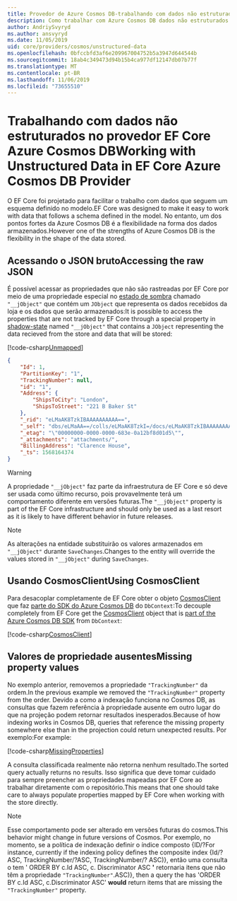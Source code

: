 ```yaml
---
title: Provedor de Azure Cosmos DB-trabalhando com dados não estruturados-EF Core
description: Como trabalhar com Azure Cosmos DB dados não estruturados usando Entity Framework Core
author: AndriySvyryd
ms.author: ansvyryd
ms.date: 11/05/2019
uid: core/providers/cosmos/unstructured-data
ms.openlocfilehash: 0bfccbfd3af6e209967004752b5a3947d644544b
ms.sourcegitcommit: 18ab4c349473d94b15b4ca977df12147db07b77f
ms.translationtype: MT
ms.contentlocale: pt-BR
ms.lasthandoff: 11/06/2019
ms.locfileid: "73655510"
---
```

# <a name="working-with-unstructured-data-in-ef-core-azure-cosmos-db-provider"></a><span data-ttu-id="a5896-103">Trabalhando com dados não estruturados no provedor EF Core Azure Cosmos DB</span><span class="sxs-lookup"><span data-stu-id="a5896-103">Working with Unstructured Data in EF Core Azure Cosmos DB Provider</span></span>

<span data-ttu-id="a5896-104">O EF Core foi projetado para facilitar o trabalho com dados que seguem um esquema definido no modelo.</span><span class="sxs-lookup"><span data-stu-id="a5896-104">EF Core was designed to make it easy to work with data that follows a schema defined in the model.</span></span> <span data-ttu-id="a5896-105">No entanto, um dos pontos fortes da Azure Cosmos DB é a flexibilidade na forma dos dados armazenados.</span><span class="sxs-lookup"><span data-stu-id="a5896-105">However one of the strengths of Azure Cosmos DB is the flexibility in the shape of the data stored.</span></span>

## <a name="accessing-the-raw-json"></a><span data-ttu-id="a5896-106">Acessando o JSON bruto</span><span class="sxs-lookup"><span data-stu-id="a5896-106">Accessing the raw JSON</span></span>

<span data-ttu-id="a5896-107">É possível acessar as propriedades que não são rastreadas por EF Core por meio de uma propriedade especial no [estado de sombra](../../modeling/shadow-properties.md) chamado `"__jObject"` que contém um `JObject` que representa os dados recebidos da loja e os dados que serão armazenados:</span><span class="sxs-lookup"><span data-stu-id="a5896-107">It is possible to access the properties that are not tracked by EF Core through a special property in [shadow-state](../../modeling/shadow-properties.md) named `"__jObject"` that contains a `JObject` representing the data recieved from the store and data that will be stored:</span></span>

[!code-csharp[Unmapped](../../../../samples/core/Cosmos/UnstructuredData/Sample.cs?highlight=23,24&name=Unmapped)]

``` json
{
    "Id": 1,
    "PartitionKey": "1",
    "TrackingNumber": null,
    "id": "1",
    "Address": {
        "ShipsToCity": "London",
        "ShipsToStreet": "221 B Baker St"
    },
    "_rid": "eLMaAK8TzkIBAAAAAAAAAA==",
    "_self": "dbs/eLMaAA==/colls/eLMaAK8TzkI=/docs/eLMaAK8TzkIBAAAAAAAAAA==/",
    "_etag": "\"00000000-0000-0000-683e-0a12bf8d01d5\"",
    "_attachments": "attachments/",
    "BillingAddress": "Clarence House",
    "_ts": 1568164374
}
```

> [!WARNING]
> <span data-ttu-id="a5896-108">A propriedade `"__jObject"` faz parte da infraestrutura de EF Core e só deve ser usada como último recurso, pois provavelmente terá um comportamento diferente em versões futuras.</span><span class="sxs-lookup"><span data-stu-id="a5896-108">The `"__jObject"` property is part of the EF Core infrastructure and should only be used as a last resort as it is likely to have different behavior in future releases.</span></span>

> [!NOTE]
> <span data-ttu-id="a5896-109">As alterações na entidade substituirão os valores armazenados em `"__jObject"` durante `SaveChanges`.</span><span class="sxs-lookup"><span data-stu-id="a5896-109">Changes to the entity will override the values stored in `"__jObject"` during `SaveChanges`.</span></span>

## <a name="using-cosmosclient"></a><span data-ttu-id="a5896-110">Usando CosmosClient</span><span class="sxs-lookup"><span data-stu-id="a5896-110">Using CosmosClient</span></span>

<span data-ttu-id="a5896-111">Para desacoplar completamente de EF Core obter o objeto [CosmosClient](/dotnet/api/Microsoft.Azure.Cosmos.CosmosClient) que faz [parte do SDK do Azure Cosmos DB](/azure/cosmos-db/sql-api-get-started) do `DbContext`:</span><span class="sxs-lookup"><span data-stu-id="a5896-111">To decouple completely from EF Core get the [CosmosClient](/dotnet/api/Microsoft.Azure.Cosmos.CosmosClient) object that is [part of the Azure Cosmos DB SDK](/azure/cosmos-db/sql-api-get-started) from `DbContext`:</span></span>

[!code-csharp[CosmosClient](../../../../samples/core/Cosmos/UnstructuredData/Sample.cs?highlight=3&name=CosmosClient)]

## <a name="missing-property-values"></a><span data-ttu-id="a5896-112">Valores de propriedade ausentes</span><span class="sxs-lookup"><span data-stu-id="a5896-112">Missing property values</span></span>

<span data-ttu-id="a5896-113">No exemplo anterior, removemos a propriedade `"TrackingNumber"` da ordem.</span><span class="sxs-lookup"><span data-stu-id="a5896-113">In the previous example we removed the `"TrackingNumber"` property from the order.</span></span> <span data-ttu-id="a5896-114">Devido a como a indexação funciona no Cosmos DB, as consultas que fazem referência à propriedade ausente em outro lugar do que na projeção podem retornar resultados inesperados.</span><span class="sxs-lookup"><span data-stu-id="a5896-114">Because of how indexing works in Cosmos DB, queries that reference the missing property somewhere else than in the projection could return unexpected results.</span></span> <span data-ttu-id="a5896-115">Por exemplo:</span><span class="sxs-lookup"><span data-stu-id="a5896-115">For example:</span></span>

[!code-csharp[MissingProperties](../../../../samples/core/Cosmos/UnstructuredData/Sample.cs?name=MissingProperties)]

<span data-ttu-id="a5896-116">A consulta classificada realmente não retorna nenhum resultado.</span><span class="sxs-lookup"><span data-stu-id="a5896-116">The sorted query actually returns no results.</span></span> <span data-ttu-id="a5896-117">Isso significa que deve tomar cuidado para sempre preencher as propriedades mapeadas por EF Core ao trabalhar diretamente com o repositório.</span><span class="sxs-lookup"><span data-stu-id="a5896-117">This means that one should take care to always populate properties mapped by EF Core when working with the store directly.</span></span>

> [!NOTE]
> <span data-ttu-id="a5896-118">Esse comportamento pode ser alterado em versões futuras do cosmos.</span><span class="sxs-lookup"><span data-stu-id="a5896-118">This behavior might change in future versions of Cosmos.</span></span> <span data-ttu-id="a5896-119">Por exemplo, no momento, se a política de indexação definir o índice composto {ID/?</span><span class="sxs-lookup"><span data-stu-id="a5896-119">For instance, currently if the indexing policy defines the composite index {Id/?</span></span> <span data-ttu-id="a5896-120">ASC, TrackingNumber/?</span><span class="sxs-lookup"><span data-stu-id="a5896-120">ASC, TrackingNumber/?</span></span> <span data-ttu-id="a5896-121">ASC)}, então uma consulta o tem ' ORDER BY c.Id ASC, c. Discriminator ASC __'__ retornaria itens que não têm a propriedade `"TrackingNumber"`.</span><span class="sxs-lookup"><span data-stu-id="a5896-121">ASC)}, then a query the has 'ORDER BY c.Id ASC, c.Discriminator ASC' __would__ return items that are missing the `"TrackingNumber"` property.</span></span>
